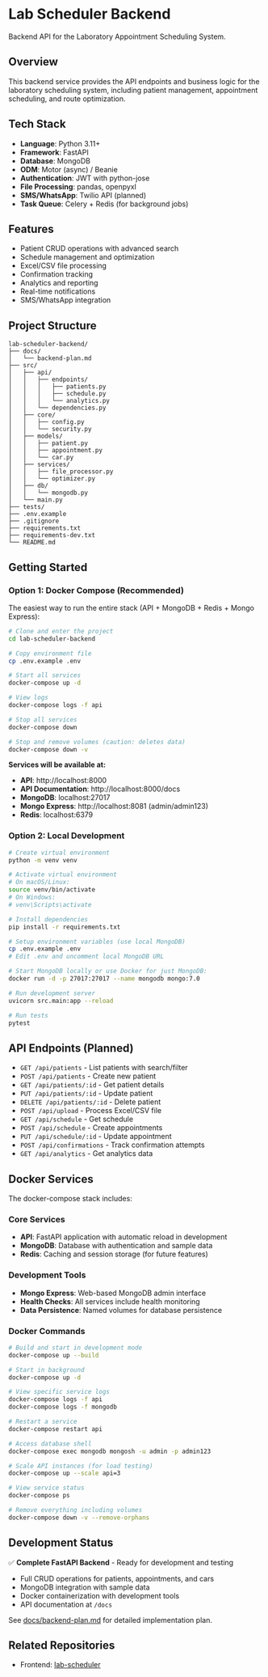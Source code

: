 # Lab Scheduler Backend

Backend API for the Laboratory Appointment Scheduling System.

## Overview

This backend service provides the API endpoints and business logic for the laboratory scheduling system, including patient management, appointment scheduling, and route optimization.

## Tech Stack

- **Language**: Python 3.11+
- **Framework**: FastAPI
- **Database**: MongoDB
- **ODM**: Motor (async) / Beanie
- **Authentication**: JWT with python-jose
- **File Processing**: pandas, openpyxl
- **SMS/WhatsApp**: Twilio API (planned)
- **Task Queue**: Celery + Redis (for background jobs)

## Features

- Patient CRUD operations with advanced search
- Schedule management and optimization
- Excel/CSV file processing
- Confirmation tracking
- Analytics and reporting
- Real-time notifications
- SMS/WhatsApp integration

## Project Structure

```
lab-scheduler-backend/
├── docs/
│   └── backend-plan.md
├── src/
│   ├── api/
│   │   ├── endpoints/
│   │   │   ├── patients.py
│   │   │   ├── schedule.py
│   │   │   └── analytics.py
│   │   └── dependencies.py
│   ├── core/
│   │   ├── config.py
│   │   └── security.py
│   ├── models/
│   │   ├── patient.py
│   │   ├── appointment.py
│   │   └── car.py
│   ├── services/
│   │   ├── file_processor.py
│   │   └── optimizer.py
│   ├── db/
│   │   └── mongodb.py
│   └── main.py
├── tests/
├── .env.example
├── .gitignore
├── requirements.txt
├── requirements-dev.txt
└── README.md
```

## Getting Started

### Option 1: Docker Compose (Recommended)

The easiest way to run the entire stack (API + MongoDB + Redis + Mongo Express):

```bash
# Clone and enter the project
cd lab-scheduler-backend

# Copy environment file
cp .env.example .env

# Start all services
docker-compose up -d

# View logs
docker-compose logs -f api

# Stop all services
docker-compose down

# Stop and remove volumes (caution: deletes data)
docker-compose down -v
```

**Services will be available at:**
- **API**: http://localhost:8000
- **API Documentation**: http://localhost:8000/docs
- **MongoDB**: localhost:27017
- **Mongo Express**: http://localhost:8081 (admin/admin123)
- **Redis**: localhost:6379

### Option 2: Local Development

```bash
# Create virtual environment
python -m venv venv

# Activate virtual environment
# On macOS/Linux:
source venv/bin/activate
# On Windows:
# venv\Scripts\activate

# Install dependencies
pip install -r requirements.txt

# Setup environment variables (use local MongoDB)
cp .env.example .env
# Edit .env and uncomment local MongoDB URL

# Start MongoDB locally or use Docker for just MongoDB:
docker run -d -p 27017:27017 --name mongodb mongo:7.0

# Run development server
uvicorn src.main:app --reload

# Run tests
pytest
```

## API Endpoints (Planned)

- `GET /api/patients` - List patients with search/filter
- `POST /api/patients` - Create new patient
- `GET /api/patients/:id` - Get patient details
- `PUT /api/patients/:id` - Update patient
- `DELETE /api/patients/:id` - Delete patient
- `POST /api/upload` - Process Excel/CSV file
- `GET /api/schedule` - Get schedule
- `POST /api/schedule` - Create appointments
- `PUT /api/schedule/:id` - Update appointment
- `POST /api/confirmations` - Track confirmation attempts
- `GET /api/analytics` - Get analytics data

## Docker Services

The docker-compose stack includes:

### Core Services
- **API**: FastAPI application with automatic reload in development
- **MongoDB**: Database with authentication and sample data
- **Redis**: Caching and session storage (for future features)

### Development Tools
- **Mongo Express**: Web-based MongoDB admin interface
- **Health Checks**: All services include health monitoring
- **Data Persistence**: Named volumes for database persistence

### Docker Commands

```bash
# Build and start in development mode
docker-compose up --build

# Start in background
docker-compose up -d

# View specific service logs
docker-compose logs -f api
docker-compose logs -f mongodb

# Restart a service
docker-compose restart api

# Access database shell
docker-compose exec mongodb mongosh -u admin -p admin123

# Scale API instances (for load testing)
docker-compose up --scale api=3

# View service status
docker-compose ps

# Remove everything including volumes
docker-compose down -v --remove-orphans
```

## Development Status

✅ **Complete FastAPI Backend** - Ready for development and testing

- Full CRUD operations for patients, appointments, and cars
- MongoDB integration with sample data
- Docker containerization with development tools
- API documentation at `/docs`

See [docs/backend-plan.md](docs/backend-plan.md) for detailed implementation plan.

## Related Repositories

- Frontend: [lab-scheduler](../lab-scheduler)